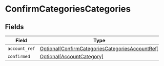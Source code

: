 # ConfirmCategoriesCategories


## Fields

| Field                                                                                                           | Type                                                                                                            | Required                                                                                                        | Description                                                                                                     |
| --------------------------------------------------------------------------------------------------------------- | --------------------------------------------------------------------------------------------------------------- | --------------------------------------------------------------------------------------------------------------- | --------------------------------------------------------------------------------------------------------------- |
| `account_ref`                                                                                                   | [Optional[ConfirmCategoriesCategoriesAccountRef]](../../models/shared/confirmcategoriescategoriesaccountref.md) | :heavy_minus_sign:                                                                                              | N/A                                                                                                             |
| `confirmed`                                                                                                     | [Optional[AccountCategory]](../../models/shared/accountcategory.md)                                             | :heavy_minus_sign:                                                                                              | N/A                                                                                                             |